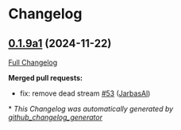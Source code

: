 # Changelog

## [0.1.9a1](https://github.com/OpenVoiceOS/ovos-skill-news/tree/0.1.9a1) (2024-11-22)

[Full Changelog](https://github.com/OpenVoiceOS/ovos-skill-news/compare/0.1.8...0.1.9a1)

**Merged pull requests:**

- fix: remove dead stream [\#53](https://github.com/OpenVoiceOS/ovos-skill-news/pull/53) ([JarbasAl](https://github.com/JarbasAl))



\* *This Changelog was automatically generated by [github_changelog_generator](https://github.com/github-changelog-generator/github-changelog-generator)*
